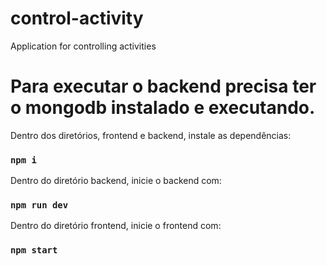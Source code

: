 # control-activity
Application for controlling activities

# Para executar o backend precisa ter o mongodb instalado e executando.

Dentro dos diretórios, frontend e backend, instale as dependências:

### `npm i`

Dentro do diretório backend, inicie o backend com:

### `npm run dev`

Dentro do diretório frontend, inicie o frontend com:

### `npm start`
